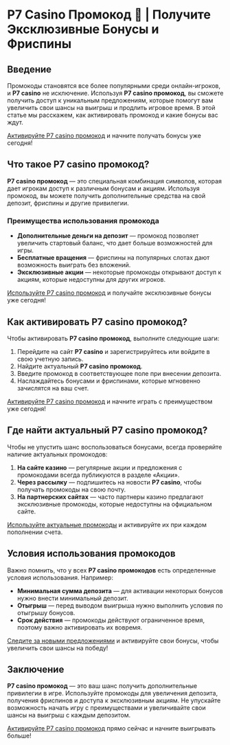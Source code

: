# Р7 Casino Промокод 🎰 | Получите Эксклюзивные Бонусы и Фриспины

## Введение

Промокоды становятся все более популярными среди онлайн-игроков, и **Р7 casino** не исключение. Используя **Р7 casino промокод**, вы сможете получить доступ к уникальным предложениям, которые помогут вам увеличить свои шансы на выигрыш и продлить игровое время. В этой статье мы расскажем, как активировать промокод и какие бонусы вас ждут.

[Активируйте Р7 casino промокод](https://brandplay.link/bMd3Yjsw) и начните получать бонусы уже сегодня!

## Что такое Р7 casino промокод?

**Р7 casino промокод** — это специальная комбинация символов, которая дает игрокам доступ к различным бонусам и акциям. Используя промокод, вы можете получить дополнительные средства на свой депозит, фриспины и другие привилегии.

### Преимущества использования промокода

- **Дополнительные деньги на депозит** — промокод позволяет увеличить стартовый баланс, что дает больше возможностей для игры.
- **Бесплатные вращения** — фриспины на популярных слотах дают возможность выиграть без вложений.
- **Эксклюзивные акции** — некоторые промокоды открывают доступ к акциям, которые недоступны для других игроков.

[Используйте Р7 casino промокод](https://brandplay.link/bMd3Yjsw) и получайте эксклюзивные бонусы уже сегодня!

## Как активировать Р7 casino промокод?

Чтобы активировать **Р7 casino промокод**, выполните следующие шаги:

1. Перейдите на сайт **Р7 casino** и зарегистрируйтесь или войдите в свою учетную запись.
2. Найдите актуальный **Р7 casino промокод**.
3. Введите промокод в соответствующее поле при внесении депозита.
4. Наслаждайтесь бонусами и фриспинами, которые мгновенно зачислятся на ваш счет.

[Активируйте Р7 casino промокод](https://brandplay.link/bMd3Yjsw) и начните играть с преимуществом уже сегодня!

## Где найти актуальный Р7 casino промокод?

Чтобы не упустить шанс воспользоваться бонусами, всегда проверяйте наличие актуальных промокодов:

1. **На сайте казино** — регулярные акции и предложения с промокодами всегда публикуются в разделе «Акции».
2. **Через рассылку** — подпишитесь на новости **Р7 casino**, чтобы получать промокоды на свою почту.
3. **На партнерских сайтах** — часто партнеры казино предлагают эксклюзивные промокоды, которые недоступны на официальном сайте.

[Используйте актуальные промокоды](https://brandplay.link/bMd3Yjsw) и активируйте их при каждом пополнении счета.

## Условия использования промокодов

Важно помнить, что у всех **Р7 casino промокодов** есть определенные условия использования. Например:

- **Минимальная сумма депозита** — для активации некоторых бонусов нужно внести минимальный депозит.
- **Отыгрыш** — перед выводом выигрыша нужно выполнить условия по отыгрышу бонусов.
- **Срок действия** — промокоды действуют ограниченное время, поэтому важно активировать их вовремя.

[Следите за новыми предложениями](https://brandplay.link/bMd3Yjsw) и активируйте свои бонусы, чтобы увеличить свои шансы на победу!

## Заключение

**Р7 casino промокод** — это ваш шанс получить дополнительные привилегии в игре. Используйте промокоды для увеличения депозита, получения фриспинов и доступа к эксклюзивным акциям. Не упускайте возможность начать игру с преимуществами и увеличивайте свои шансы на выигрыш с каждым депозитом.

[Активируйте Р7 casino промокод](https://brandplay.link/bMd3Yjsw) прямо сейчас и начните выигрывать больше!
